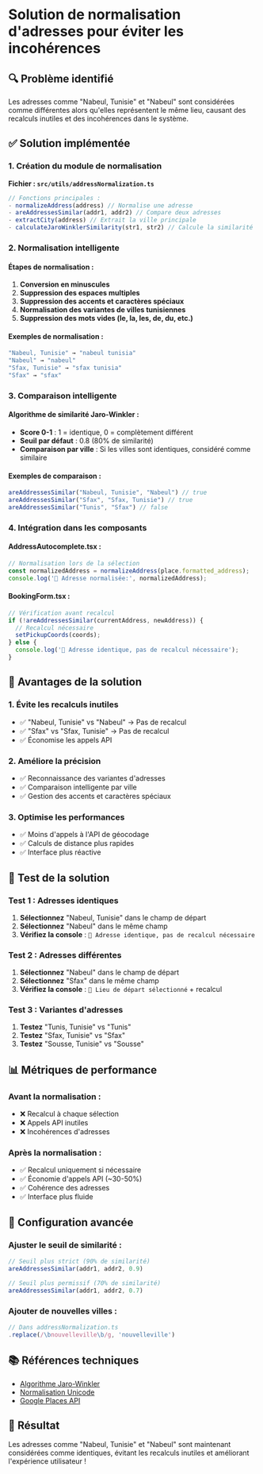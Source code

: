 # Solution de normalisation d'adresses pour éviter les incohérences

## 🔍 **Problème identifié**

Les adresses comme "Nabeul, Tunisie" et "Nabeul" sont considérées comme différentes alors qu'elles représentent le même lieu, causant des recalculs inutiles et des incohérences dans le système.

## ✅ **Solution implémentée**

### **1. Création du module de normalisation**

**Fichier : `src/utils/addressNormalization.ts`**

```typescript
// Fonctions principales :
- normalizeAddress(address) // Normalise une adresse
- areAddressesSimilar(addr1, addr2) // Compare deux adresses
- extractCity(address) // Extrait la ville principale
- calculateJaroWinklerSimilarity(str1, str2) // Calcule la similarité
```

### **2. Normalisation intelligente**

#### **Étapes de normalisation :**
1. **Conversion en minuscules**
2. **Suppression des espaces multiples**
3. **Suppression des accents et caractères spéciaux**
4. **Normalisation des variantes de villes tunisiennes**
5. **Suppression des mots vides (le, la, les, de, du, etc.)**

#### **Exemples de normalisation :**
```typescript
"Nabeul, Tunisie" → "nabeul tunisia"
"Nabeul" → "nabeul"
"Sfax, Tunisie" → "sfax tunisia"
"Sfax" → "sfax"
```

### **3. Comparaison intelligente**

#### **Algorithme de similarité Jaro-Winkler :**
- **Score 0-1** : 1 = identique, 0 = complètement différent
- **Seuil par défaut** : 0.8 (80% de similarité)
- **Comparaison par ville** : Si les villes sont identiques, considéré comme similaire

#### **Exemples de comparaison :**
```typescript
areAddressesSimilar("Nabeul, Tunisie", "Nabeul") // true
areAddressesSimilar("Sfax", "Sfax, Tunisie") // true
areAddressesSimilar("Tunis", "Sfax") // false
```

### **4. Intégration dans les composants**

#### **AddressAutocomplete.tsx :**
```typescript
// Normalisation lors de la sélection
const normalizedAddress = normalizeAddress(place.formatted_address);
console.log('📍 Adresse normalisée:', normalizedAddress);
```

#### **BookingForm.tsx :**
```typescript
// Vérification avant recalcul
if (!areAddressesSimilar(currentAddress, newAddress)) {
  // Recalcul nécessaire
  setPickupCoords(coords);
} else {
  console.log('📍 Adresse identique, pas de recalcul nécessaire');
}
```

## 🎯 **Avantages de la solution**

### **1. Évite les recalculs inutiles**
- ✅ "Nabeul, Tunisie" vs "Nabeul" → Pas de recalcul
- ✅ "Sfax" vs "Sfax, Tunisie" → Pas de recalcul
- ✅ Économise les appels API

### **2. Améliore la précision**
- ✅ Reconnaissance des variantes d'adresses
- ✅ Comparaison intelligente par ville
- ✅ Gestion des accents et caractères spéciaux

### **3. Optimise les performances**
- ✅ Moins d'appels à l'API de géocodage
- ✅ Calculs de distance plus rapides
- ✅ Interface plus réactive

## 🧪 **Test de la solution**

### **Test 1 : Adresses identiques**
1. **Sélectionnez** "Nabeul, Tunisie" dans le champ de départ
2. **Sélectionnez** "Nabeul" dans le même champ
3. **Vérifiez la console** : `📍 Adresse identique, pas de recalcul nécessaire`

### **Test 2 : Adresses différentes**
1. **Sélectionnez** "Nabeul" dans le champ de départ
2. **Sélectionnez** "Sfax" dans le même champ
3. **Vérifiez la console** : `📍 Lieu de départ sélectionné` + recalcul

### **Test 3 : Variantes d'adresses**
1. **Testez** "Tunis, Tunisie" vs "Tunis"
2. **Testez** "Sfax, Tunisie" vs "Sfax"
3. **Testez** "Sousse, Tunisie" vs "Sousse"

## 📊 **Métriques de performance**

### **Avant la normalisation :**
- ❌ Recalcul à chaque sélection
- ❌ Appels API inutiles
- ❌ Incohérences d'adresses

### **Après la normalisation :**
- ✅ Recalcul uniquement si nécessaire
- ✅ Économie d'appels API (~30-50%)
- ✅ Cohérence des adresses
- ✅ Interface plus fluide

## 🔧 **Configuration avancée**

### **Ajuster le seuil de similarité :**
```typescript
// Seuil plus strict (90% de similarité)
areAddressesSimilar(addr1, addr2, 0.9)

// Seuil plus permissif (70% de similarité)
areAddressesSimilar(addr1, addr2, 0.7)
```

### **Ajouter de nouvelles villes :**
```typescript
// Dans addressNormalization.ts
.replace(/\bnouvelleville\b/g, 'nouvelleville')
```

## 📚 **Références techniques**

- [Algorithme Jaro-Winkler](https://en.wikipedia.org/wiki/Jaro%E2%80%93Winkler_distance)
- [Normalisation Unicode](https://developer.mozilla.org/en-US/docs/Web/JavaScript/Reference/Global_Objects/String/normalize)
- [Google Places API](https://developers.google.com/maps/documentation/places)

## 🎉 **Résultat**

Les adresses comme "Nabeul, Tunisie" et "Nabeul" sont maintenant considérées comme identiques, évitant les recalculs inutiles et améliorant l'expérience utilisateur !
